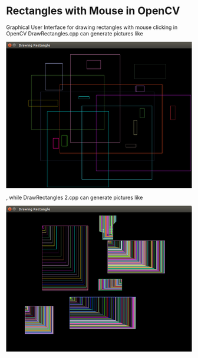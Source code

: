 # Rectangles with Mouse in OpenCV

Graphical User Interface for drawing rectangles with mouse clicking in OpenCV
DrawRectangles.cpp can generate pictures like 

![1.png](1.png)

, while DrawRectangles 2.cpp can generate pictures like 

![2.png](2.png)
